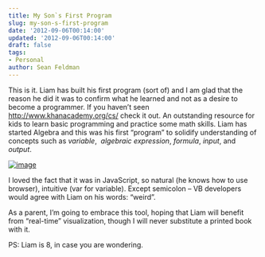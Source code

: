 ```yaml
---
title: My Son`s First Program
slug: my-son-s-first-program
date: '2012-09-06T00:14:00'
updated: '2012-09-06T00:14:00'
draft: false
tags:
- Personal
author: Sean Feldman
---
```



This is it. Liam has built his first program (sort of) and I am glad that the reason he did it was to confirm what he learned and not as a desire to become a programmer. If you haven’t seen <http://www.khanacademy.org/cs/> check it out. An outstanding resource for kids to learn basic programming and practice some math skills. Liam has started Algebra and this was his first “program” to solidify understanding of concepts such as *variable*,  *algebraic expression*, *formula*, *input*, and *output*.

[![image](https://aspblogs.blob.core.windows.net/media/sfeldman/Media/image_thumb_7B380DA2.png "image")](https://aspblogs.blob.core.windows.net/media/sfeldman/Media/image_0E593A4F.png)

I loved the fact that it was in JavaScript, so natural (he knows how to use browser), intuitive (var for variable). Except semicolon – VB developers would agree with Liam on his words: “weird”.

As a parent, I’m going to embrace this tool, hoping that Liam will benefit from “real-time” visualization, though I will never substitute a printed book with it.

PS: Liam is 8, in case you are wondering.


